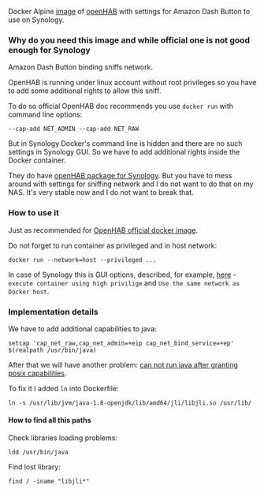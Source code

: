 Docker Alpine [image](https://cloud.docker.com/u/andgineer/repository/docker/andgineer/openhab-synology) of [openHAB](http://openhab.org/) with settings for
Amazon Dash Button to use on Synology.

### Why do you need this image and while official one is not good enough for Synology

Amazon Dash Button binding sniffs network.

OpenHAB is running under linux account without root privileges so you have to add some
additional rights to allow this sniff.

To do so official OpenHAB doc recommends you use `docker run` with command line options:

    --cap-add NET_ADMIN --cap-add NET_RAW

But in Synology Docker's command line is hidden and there are no such settings in Synology GUI.
So we have to add additional rights inside the Docker container.

They do have [openHAB package for Synology](https://docs.openhab.org/installation/synology.html).
But you have to mess around with settings for sniffing network and I do not want to do 
that on my NAS. It's very stable now and I do not want to break that.


### How to use it

Just as recommended for [OpenHAB official docker image](https://hub.docker.com/r/openhab/openhab/#running-from-command-line).

Do not forget to run container as privileged and in host network:

    docker run --network=host --privileged ...

In case of Synology this is GUI options, described, for example, [here](https://sorokin.engineer/posts/en/amazon_dash_button_hack_install.html) - `execute container using high privilige` and `Use the same network as Docker host`.

### Implementation details

We have to add additional capabilities to java:

    setcap 'cap_net_raw,cap_net_admin=+eip cap_net_bind_service=+ep' $(realpath /usr/bin/java)

After that we will have another problem:
[can not run java after granting posix capabilities](https://bugs.java.com/view_bug.do?bug_id=7157699).

To fix it I added `ln` into Dockerfile:

    ln -s /usr/lib/jvm/java-1.8-openjdk/lib/amd64/jli/libjli.so /usr/lib/

#### How to find all this paths

Check libraries loading problems:

    ldd /usr/bin/java

Find lost library:

    find / -iname "libjli*"
